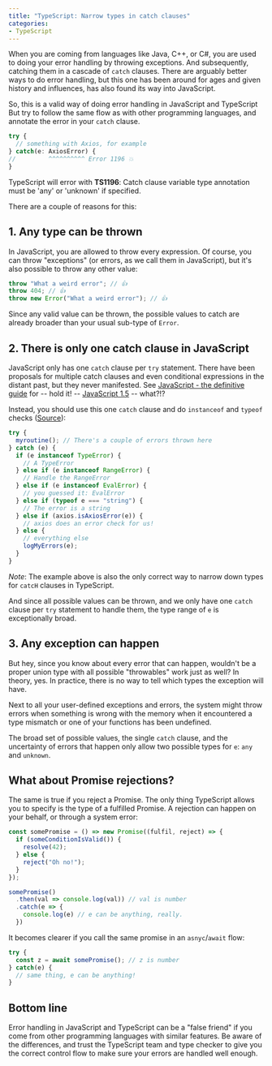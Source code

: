 ```yaml
---
title: "TypeScript: Narrow types in catch clauses"
categories:
- TypeScript
---
```


When you are coming from languages like Java, C++, or C#, you are used to doing your error handling by throwing exceptions. And subsequently, catching them in a cascade of `catch` clauses. There are arguably better ways to do error handling, but this one has been around for ages and given history and influences, has also found its way into JavaScript.

So, this is a valid way of doing error handling in JavaScript and TypeScript But try to follow the same flow as with other programming languages, and annotate the error in your `catch` clause.

```typescript
try {
  // something with Axios, for example
} catch(e: AxiosError) {
//         ^^^^^^^^^^ Error 1196 💥
}
```

TypeScript will error with **TS1196**: Catch clause variable type annotation must be 'any' or 'unknown' if specified.

There are a couple of reasons for this:

## 1. Any type can be thrown

In JavaScript, you are allowed to throw every expression. Of course, you can throw "exceptions" (or errors, as we call them in JavaScript), but it's also possible to throw any other value:

```typescript
throw "What a weird error"; // 👍
throw 404; // 👍
throw new Error("What a weird error"); // 👍
```

Since any valid value can be thrown, the possible values to catch are already broader than your usual sub-type of `Error`.

## 2. There is only one catch clause in JavaScript

JavaScript only has one `catch` clause per `try` statement. There have been proposals for multiple catch clauses and even conditional expressions in the distant past, but they never manifested. See [JavaScript - the definitive guide](https://www.oreilly.com/library/view/javascript-the-definitive/9781449393854/ch11s06.html) for -- hold it! -- [JavaScript 1.5](https://www-archive.mozilla.org/js/js15.html) -- what?!?

Instead, you should use this one `catch` clause and do `instanceof` and `typeof` checks ([Source](https://developer.mozilla.org/en-US/docs/Web/JavaScript/Reference/Statements/try...catch)):

```typescript
try {
  myroutine(); // There's a couple of errors thrown here
} catch (e) {
  if (e instanceof TypeError) {
    // A TypeError
  } else if (e instanceof RangeError) {
    // Handle the RangeError
  } else if (e instanceof EvalError) {
    // you guessed it: EvalError
  } else if (typeof e === "string") {
    // The error is a string
  } else if (axios.isAxiosError(e)) {
    // axios does an error check for us!
  } else {
    // everything else  
    logMyErrors(e);
  }
}
```

*Note*: The example above is also the only correct way to narrow down types for `catcH` clauses in TypeScript.

And since all possible values can be thrown, and we only have one `catch` clause per `try` statement to handle them, the type range of `e` is exceptionally broad.

## 3. Any exception can happen

But hey, since you know about every error that can happen, wouldn't be a proper union type with all possible "throwables" work just as well? In theory, yes. In practice, there is no way to tell which types the exception will have. 

Next to all your user-defined exceptions and errors, the system might throw errors when something is wrong with the memory when it encountered a type mismatch or one of your functions has been undefined.

The broad set of possible values, the single `catch` clause, and the uncertainty of errors that happen only allow two possible types for `e`: `any` and `unknown`.

## What about Promise rejections?

The same is true if you reject a Promise. The only thing TypeScript allows you to specify is the type of a fulfilled Promise. A rejection can happen on your behalf, or through a system error:

```typescript
const somePromise = () => new Promise((fulfil, reject) => {
  if (someConditionIsValid()) {
    resolve(42);
  } else {
    reject("Oh no!");
  }
});

somePromise()
  .then(val => console.log(val)) // val is number
  .catch(e => {
    console.log(e) // e can be anything, really.
  })
```

It becomes clearer if you call the same promise in an `asnyc`/`await` flow:

```typescript
try {
  const z = await somePromise(); // z is number
} catch(e) {
  // same thing, e can be anything!
}
```

## Bottom line

Error handling in JavaScript and TypeScript can be a "false friend" if you come from other programming languages with similar features. Be aware of the differences, and trust the TypeScript team and type checker to give you the correct control flow to make sure your errors are handled well enough.
